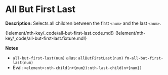 # All But First Last

__Description:__ Selects all children between the first `<num>` and the last `<num>`.

{!element/nth-key/_code/all-but-first-last.code.md!}
{!element/nth-key/_code/all-but-first-last.fixture.md!}

__Notes__

+ `all-but-first-last(num)` alias: `allButFirstLast(num)` <span data-nbsp="3"></span> `fm-all-but-first-last(num)`
+ Eval: `<element>:nth-child(n+{num}):nth-last-child(n+{num})`

<div class="cf"></div>
<div class="end"></div>

